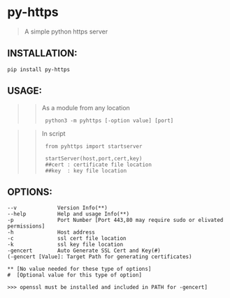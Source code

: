 # py-https

> A simple python https server

## INSTALLATION:
    pip install py-https

## USAGE:
>> As a module from any location
>>
>>      python3 -m pyhttps [-option value] [port]

>> In script
>>
>>      from pyhttps import startserver
>>
>>      startServer(host,port,cert,key)
>>      ##cert : certificate file location
>>      ##key  : key file location
    

## OPTIONS:

    --v             Version Info(**)
    --help          Help and usage Info(**)
    -p              Port Number [Port 443,80 may require sudo or elivated permissions]
    -h              Host address
    -c              ssl cert file location
    -k              ssl key file location
    -gencert        Auto Generate SSL Cert and Key(#)
    (-gencert [Value]: Target Path for generating certificates)
    
    ** [No value needed for these type of options]
    #  [Optional value for this type of option]
    
    >>> openssl must be installed and included in PATH for -gencert]
